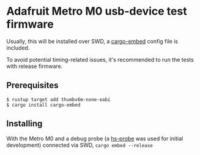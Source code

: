 # Adafruit Metro M0 usb-device test firmware

Usually, this will be installed over SWD, a [cargo-embed](https://github.com/probe-rs/cargo-embed) config file is included.

To avoid potential timing-related issues, it's recommended to run the tests with release firmware.

## Prerequisites

```
$ rustup target add thumbv6m-none-eabi
$ cargo install cargo-embed
```

## Installing
With the Metro M0 and a debug probe (a [hs-probe](https://github.com/probe-rs/hs-probe) was used for initial development) connected via SWD, `cargo embed --release`